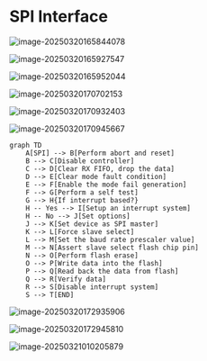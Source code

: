 # SPI Interface

![image-20250320165844078](https://picture-1344593885.cos.ap-beijing.myqcloud.com/image-20250320165844078.png)

![image-20250320165927547](https://picture-1344593885.cos.ap-beijing.myqcloud.com/image-20250320165927547.png)

![image-20250320165952044](https://picture-1344593885.cos.ap-beijing.myqcloud.com/image-20250320165952044.png)

![image-20250320170702153](https://picture-1344593885.cos.ap-beijing.myqcloud.com/image-20250320170702153.png)

![image-20250320170932403](https://picture-1344593885.cos.ap-beijing.myqcloud.com/image-20250320170932403.png)

![image-20250320170945667](https://picture-1344593885.cos.ap-beijing.myqcloud.com/image-20250320170945667.png)

```mermaid
graph TD
    A[SPI] --> B[Perform abort and reset]
    B --> C[Disable controller]
    C --> D[Clear RX FIFO, drop the data]
    D --> E[Clear mode fault condition]
    E --> F[Enable the mode fail generation]
    F --> G[Perform a self test]
    G --> H{If interrupt based?}
    H -- Yes --> I[Setup an interrupt system]
    H -- No --> J[Set options]
    J --> K[Set device as SPI master]
    K --> L[Force slave select]
    L --> M[Set the baud rate prescaler value]
    M --> N[Assert slave select flash chip pin]
    N --> O[Perform flash erase]
    O --> P[Write data into the flash]
    P --> Q[Read back the data from flash]
    Q --> R[Verify data]
    R --> S[Disable interrupt system]
    S --> T[END]
```

![image-20250320172935906](https://picture-1344593885.cos.ap-beijing.myqcloud.com/image-20250320172935906.png)



![image-20250320172945810](https://picture-1344593885.cos.ap-beijing.myqcloud.com/image-20250320172945810.png)

![image-20250321010205879](https://picture-1344593885.cos.ap-beijing.myqcloud.com/image-20250321010205879.png)





































